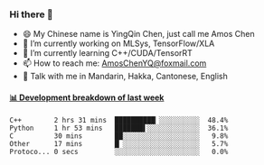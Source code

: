 ### Hi there 👋
- 😄 My Chinese name is YingQin Chen, just call me Amos Chen
- 🔭 I’m currently working on MLSys, TensorFlow/XLA
- 🌱 I’m currently learning C++/CUDA/TensorRT
- 📫 How to reach me: AmosChenYQ@foxmail.com
- 💬 Talk with me in Mandarin, Hakka, Cantonese, English

<!-- waka-box start -->
#### <a href="https://gist.github.com/becb911736b10de673d72f2a472b1e52" target="_blank">📊 Development breakdown of last week</a>
```text
C++        2 hrs 31 mins  ██████████▏░░░░░░░░░░  48.4%
Python     1 hr 53 mins   ███████▌░░░░░░░░░░░░░  36.1%
C          30 mins        ██░░░░░░░░░░░░░░░░░░░   9.8%
Other      17 mins        █▏░░░░░░░░░░░░░░░░░░░   5.7%
Protoco... 0 secs         ░░░░░░░░░░░░░░░░░░░░░   0.0%
```
<!-- waka-box end -->


<!--
**AmosChenYQ/AmosChenYQ** is a ✨ _special_ ✨ repository because its `README.md` (this file) appears on your GitHub profile.

Here are some ideas to get you started:

- 🔭 I’m currently working on 
- 🌱 I’m currently learning ...
- 👯 I’m looking to collaborate on ...
- 🤔 I’m looking for help with ...
- 📫 How to reach me: AmosChenYQ@foxmail.com
- 😄 Pronouns: ...
- ⚡ Fun fact: ...
-->
